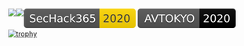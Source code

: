 [![SecHack365](Badges/SecHack365-2020-ffd700.svg)](https://sechack365.nict.go.jp/) [![AVTOKYO](Badges/AVTOKYO-2020-black.svg)](https://www.avtokyo.org/2020/)
<img align="left" src="https://github-readme-stats.vercel.app/api?username=xryuseix&count_private=true&show_icons=true&theme=tokyonight" /><img align="left" src="https://github-readme-stats.vercel.app/api/top-langs/?username=xryuseix&layout=compact" />
[![trophy](https://github-profile-trophy.vercel.app/?username=xryuseix)](https://github.com/ryo-ma/github-profile-trophy)